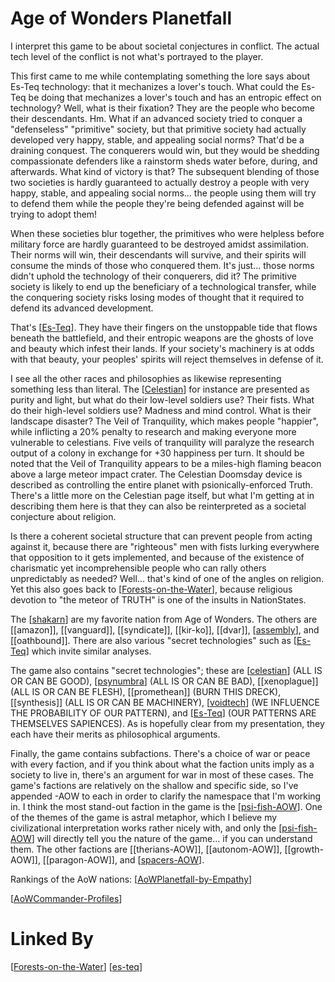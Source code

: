 # Age of Wonders Planetfall

I interpret this game to be about societal conjectures in conflict.  The actual tech level of the conflict is not what's portrayed to the player.

This first came to me while contemplating something the lore says about Es-Teq technology: that it mechanizes a lover's touch.  What could the Es-Teq be doing that mechanizes a lover's touch and has an entropic effect on technology?  Well, what is their fixation?  They are the people who become their descendants.  Hm.  What if an advanced society tried to conquer a "defenseless" "primitive" society, but that primitive society had actually developed very happy, stable, and appealing social norms?  That'd be a draining conquest.  The conquerers would win, but they would be shedding compassionate defenders like a rainstorm sheds water before, during, and afterwards.  What kind of victory is that?  The subsequent blending of those two societies is hardly guaranteed to actually destroy a people with very happy, stable, and appealing social norms... the people using them will try to defend them while the people they're being defended against will be trying to adopt them!

When these societies blur together, the primitives who were helpless before military force are hardly guaranteed to be destroyed amidst assimilation.  Their norms will win, their descendants will survive, and their spirits will consume the minds of those who conquered them.  It's just... those norms didn't uphold the technology of their conquerers, did it?  The primitive society is likely to end up the beneficiary of a technological transfer, while the conquering society risks losing modes of thought that it required to defend its advanced development.

That's [[Es-Teq]].  They have their fingers on the unstoppable tide that flows beneath the battlefield, and their entropic weapons are the ghosts of love and beauty which infest their lands.  If your society's machinery is at odds with that beauty, your peoples' spirits will reject themselves in defense of it.

I see all the other races and philosophies as likewise representing something less than literal.  The [[Celestian]] for instance are presented as purity and light, but what do their low-level soldiers use?  Their fists.  What do their high-level soldiers use?  Madness and mind control.  What is their landscape disaster?  The Veil of Tranquility, which makes people "happier", while inflicting a 20% penalty to research and making everyone more vulnerable to celestians.  Five veils of tranquility will paralyze the research output of a colony in exchange for +30 happiness per turn.  It should be noted that the Veil of Tranquility appears to be a miles-high flaming beacon above a large meteor impact crater.  The Celestian Doomsday device is described as controlling the entire planet with psionically-enforced Truth.  There's a little more on the Celestian page itself, but what I'm getting at in describing them here is that they can also be reinterpreted as a societal conjecture about religion.

Is there a coherent societal structure that can prevent people from acting against it, because there are "righteous" men with fists lurking everywhere that opposition to it gets implemented, and because of the existence of charismatic yet incomprehensible people who can rally others unpredictably as needed?  Well... that's kind of one of the angles on religion.  Yet this also goes back to [[Forests-on-the-Water]], because religious devotion to "the meteor of TRUTH" is one of the insults in NationStates.

The [[shakarn]] are my favorite nation from Age of Wonders.  The others are [[amazon]], [[vanguard]], [[syndicate]], [[kir-ko]], [[dvar]], [[assembly]], and [[oathbound]].  There are also various "secret technologies" such as [[Es-Teq]] which invite similar analyses.

The game also contains "secret technologies"; these are [[celestian]] (ALL IS OR CAN BE GOOD), [[psynumbra]] (ALL IS OR CAN BE BAD), [[xenoplague]] (ALL IS OR CAN BE FLESH), [[promethean]] (BURN THIS DRECK), [[synthesis]] (ALL IS OR CAN BE MACHINERY), [[voidtech]] (WE INFLUENCE THE PROBABILITY OF OUR PATTERN), and [[Es-Teq]] (OUR PATTERNS ARE THEMSELVES SAPIENCES).  As is hopefully clear from my presentation, they each have their merits as philosophical arguments.

Finally, the game contains subfactions.  There's a choice of war or peace with every faction, and if you think about what the faction units imply as a society to live in, there's an argument for war in most of these cases.  The game's factions are relatively on the shallow and specific side, so I've appended -AOW to each in order to clarify the namespace that I'm working in.  I think the most stand-out faction in the game is the [[psi-fish-AOW]].  One of the themes of the game is astral metaphor, which I believe my civilizational interpretation works rather nicely with, and only the [[psi-fish-AOW]] will directly tell you the nature of the game... if you can understand them.  The other factions are [[therians-AOW]], [[autonom-AOW]], [[growth-AOW]], [[paragon-AOW]], and [[spacers-AOW]].

Rankings of the AoW nations:
[[AoWPlanetfall-by-Empathy]]

[[AoWCommander-Profiles]]

# Linked By
[[Forests-on-the-Water]]
[[es-teq]]


[//begin]: # "Autogenerated link references for markdown compatibility"
[es-teq]: es-teq.md "Es-Teq"
[celestian]: celestian.md "Celestian"
[Forests-on-the-Water]: Forests-on-the-Water.md "Forests-on-the-Water"
[shakarn]: shakarn.md "Shakarn"
[assembly]: assembly.md "Assembly"
[psynumbra]: psynumbra.md "Psynumbra"
[voidtech]: voidtech.md "Voidtech"
[psi-fish-AOW]: psi-fish-aow.md "Psi Fish AOW"
[spacers-AOW]: spacers-aow.md "Spacers AOW"
[AoWPlanetfall-by-Empathy]: aowplanetfall-by-empathy.md "AoWPlanetfall by Empathy"
[AoWCommander-Profiles]: aowcommander-profiles.md "AoWCommander Profiles"
[//end]: # "Autogenerated link references"